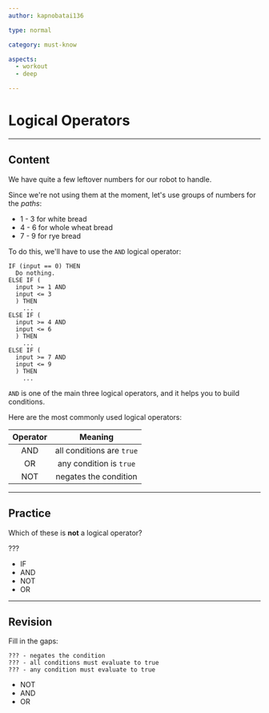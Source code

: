 ```yaml
---
author: kapnobatai136

type: normal

category: must-know

aspects:
  - workout
  - deep

---
```


# Logical Operators

---
## Content

We have quite a few leftover numbers for our robot to handle. 

Since we're not using them at the moment, let's use groups of numbers for the *paths*:
- 1 - 3 for white bread
- 4 - 6 for whole wheat bread
- 7 - 9 for rye bread

To do this, we'll have to use the `AND` logical operator:

```plain-text
IF (input == 0) THEN
  Do nothing.
ELSE IF (
  input >= 1 AND 
  input <= 3
  ) THEN
    ...
ELSE IF (
  input >= 4 AND 
  input <= 6
  ) THEN
    ...
ELSE IF (
  input >= 7 AND 
  input <= 9
  ) THEN
    ...
```

`AND` is one of the main three logical operators, and it helps you to build conditions. 

Here are the most commonly used logical operators:

| Operator |          Meaning          |
|:--------:|:-------------------------:|
|    AND   | all conditions are `true` |
|    OR    |  any condition is `true`  |
|    NOT   |   negates the condition   |

---
## Practice

Which of these is **not** a logical operator?

???

* IF
* AND
* NOT
* OR

---
## Revision

Fill in the gaps:

```plain-text
??? - negates the condition
??? - all conditions must evaluate to true
??? - any condition must evaluate to true
```

* NOT
* AND
* OR